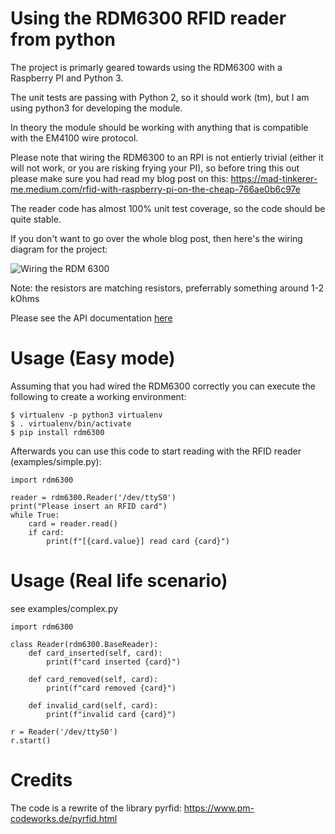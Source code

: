 # Using the RDM6300 RFID reader from python

The project is primarly geared towards using the RDM6300 with a Raspberry PI and Python 3.

The unit tests are passing with Python 2, so it should work (tm), but I am using python3 for
developing the module.

In theory the module should be working with anything that is compatible with the EM4100 wire
protocol.

Please note that wiring the RDM6300 to an RPI is not entierly trivial (either it will not work, or
you are risking frying your PI), so before tring this out please make sure you had read my blog
post on this: https://mad-tinkerer-me.medium.com/rfid-with-raspberry-pi-on-the-cheap-766ae0b6c97e

The reader code has almost 100% unit test coverage, so the code should be quite stable.

If you don't want to go over the whole blog post, then here's the wiring diagram for the project:

![Wiring the RDM 6300](https://raw.githubusercontent.com/mad-tinkerer/python-rdm6300/master/docs/rdm6400-wiring_bb.png "Wiring the RDM 6300")

Note: the resistors are matching resistors, preferrably something around 1-2 kOhms


Please see the API documentation [here](API.md)

# Usage (Easy mode)

Assuming that you had wired the RDM6300 correctly you can execute the following to create a working
environment:

```
$ virtualenv -p python3 virtualenv
$ . virtualenv/bin/activate
$ pip install rdm6300
```

Afterwards you can use this code to start reading with the RFID reader (examples/simple.py):
```
import rdm6300

reader = rdm6300.Reader('/dev/ttyS0')
print("Please insert an RFID card")
while True:
    card = reader.read()
    if card:
        print(f"[{card.value}] read card {card}")
```

# Usage (Real life scenario)

see examples/complex.py

```
import rdm6300

class Reader(rdm6300.BaseReader):
    def card_inserted(self, card):
        print(f"card inserted {card}")

    def card_removed(self, card):
        print(f"card removed {card}")

    def invalid_card(self, card):
        print(f"invalid card {card}")

r = Reader('/dev/ttyS0')
r.start()

```
# Credits

The code is a rewrite of the library pyrfid: https://www.pm-codeworks.de/pyrfid.html
